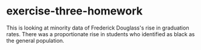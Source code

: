# exercise-three-homework
This is looking at minority data of Frederick Douglass's rise in graduation rates. There was a proportionate rise in students who identified as black as the general population. 
